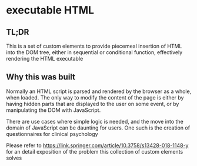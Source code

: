 # executable HTML

## TL;DR
This is a set of custom elements to provide piecemeal insertion of HTML into the DOM tree, either in sequential or conditional function, effectively rendering the HTML executable

## Why this was built

Normally an HTML script is parsed and rendered by the browser as a whole, when loaded. The only way to modify the content of the page is either by having hidden parts that are displayed to the user on some event, or by manipulating the DOM with JavaScript. 

There are use cases where simple logic is needed, and the move into the domain of JavaScript can be daunting for users. One such is the creation of questionnaires for clinical psychology

Please refer to https://link.springer.com/article/10.3758/s13428-018-1148-y for an detail exposition of the problem this collection of custom elements solves